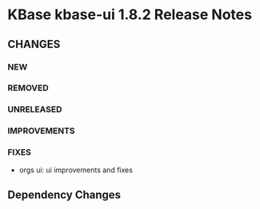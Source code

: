 # KBase kbase-ui 1.8.2 Release Notes

## CHANGES

### NEW

### REMOVED

### UNRELEASED

### IMPROVEMENTS

### FIXES

- orgs ui: ui improvements and fixes

## Dependency Changes
